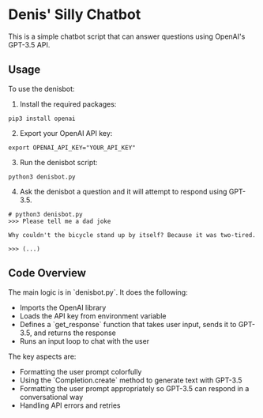 # Denis' Silly Chatbot

This is a simple chatbot script that can answer questions using OpenAI's GPT-3.5 API.

## Usage

To use the denisbot:

1. Install the required packages: 

```
pip3 install openai
```

2. Export your OpenAI API key:

```
export OPENAI_API_KEY="YOUR_API_KEY" 
```

3. Run the denisbot script:

```
python3 denisbot.py
```

4. Ask the denisbot a question and it will attempt to respond using GPT-3.5.

```
# python3 denisbot.py
>>> Please tell me a dad joke

Why couldn't the bicycle stand up by itself? Because it was two-tired. 

>>> (...)
```

## Code Overview

The main logic is in \`denisbot.py\`. It does the following:

- Imports the OpenAI library
- Loads the API key from environment variable  
- Defines a \`get_response\` function that takes user input, sends it to GPT-3.5, and returns the response
- Runs an input loop to chat with the user

The key aspects are:

- Formatting the user prompt colorfully 
- Using the \`Completion.create\` method to generate text with GPT-3.5  
- Formatting the user prompt appropriately so GPT-3.5 can respond in a conversational way
- Handling API errors and retries
